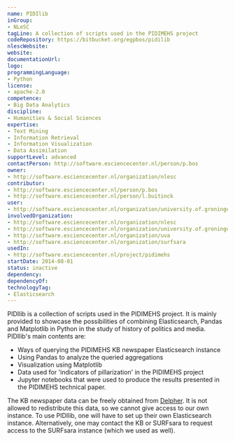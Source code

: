 ```yaml
---
name: PIDIlib
inGroup:
- NLeSC
tagLine: A collection of scripts used in the PIDIMEHS project
codeRepository: https://bitbucket.org/egpbos/pidilib
nlescWebsite: 
website: 
documentationUrl:
logo:
programmingLanguage:
- Python
license:
- apache-2.0
competence:
- Big Data Analytics
discipline:
- Humanities & Social Sciences
expertise:
- Text Mining
- Information Retrieval
- Information Visualization
- Data Assimilation
supportLevel: advanced
contactPerson: http://software.esciencecenter.nl/person/p.bos
owner:
- http://software.esciencecenter.nl/organization/nlesc
contributor:
- http://software.esciencecenter.nl/person/p.bos
- http://software.esciencecenter.nl/person/l.buitinck
user:
- http://software.esciencecenter.nl/organization/university.of.groningen
involvedOrganization:
- http://software.esciencecenter.nl/organization/nlesc
- http://software.esciencecenter.nl/organization/university.of.groningen
- http://software.esciencecenter.nl/organization/uva
- http://software.esciencecenter.nl/organization/surfsara
usedIn:
- http://software.esciencecenter.nl/project/pidimehs
startDate: 2014-08-01
status: inactive
dependency:
dependencyOf:
technologyTag:
- Elasticsearch
---
```

PIDIlib is a collection of scripts used in the PIDIMEHS project. It is mainly provided to showcase the possibilities of combining Elasticsearch, Pandas and Matplotlib in Python in the study of history of politics and media. PIDIlib's main contents are:

- Ways of querying the PIDIMEHS KB newspaper Elasticsearch instance
- Using Pandas to analyze the queried aggregations
- Visualization using Matplotlib
- Data used for 'indicators of pillarization' in the PIDIMEHS project
- Jupyter notebooks that were used to produce the results presented in the PIDIMEHS technical paper.

The KB newspaper data can be freely obtained from [Delpher](www.delpher.nl). It is not allowed to redistribute this data, so we cannot give access to our own instance. To use PIDIlib, one will have to set up their own Elasticsearch instance. Alternatively, one may contact the KB or SURFsara to request access to the SURFsara instance (which we used as well).
